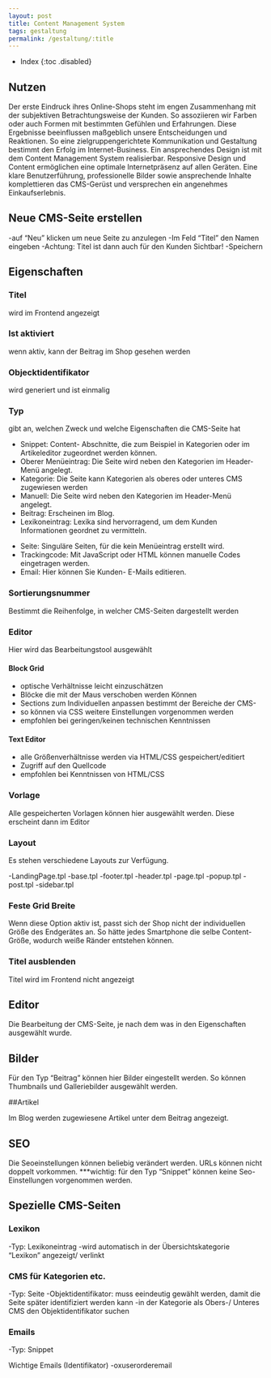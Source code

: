 ```yaml
---
layout: post
title: Content Management System
tags: gestaltung
permalink: /gestaltung/:title
---
```



+ Index
{:toc .disabled}


## Nutzen


Der erste Eindruck ihres Online-Shops steht im engen Zusammenhang mit der subjektiven Betrachtungsweise der Kunden. So assoziieren wir Farben oder auch Formen mit bestimmten Gefühlen und Erfahrungen. Diese Ergebnisse beeinflussen maßgeblich unsere Entscheidungen und Reaktionen. So eine zielgruppengerichtete Kommunikation und Gestaltung bestimmt den Erfolg im Internet-Business. Ein ansprechendes Design ist mit dem Content Management System realisierbar. Responsive Design und Content ermöglichen eine optimale Internetpräsenz auf allen Geräten. Eine klare Benutzerführung, professionelle Bilder sowie ansprechende Inhalte komplettieren das CMS-Gerüst und versprechen ein angenehmes Einkaufserlebnis.
## Neue CMS-Seite erstellen


-auf “Neu” klicken um neue Seite zu anzulegen
-Im Feld “Titel” den Namen eingeben
-Achtung: Titel ist dann auch für den Kunden Sichtbar!
-Speichern




## Eigenschaften 


### Titel


wird im Frontend angezeigt


### Ist aktiviert


wenn aktiv, kann der Beitrag im Shop gesehen werden


### Objecktidentifikator


wird generiert und ist einmalig


### Typ


gibt an, welchen Zweck und welche Eigenschaften die CMS-Seite hat


- Snippet: Content- Abschnitte, die zum Beispiel in Kategorien oder im Artikeleditor zugeordnet werden können.
- Oberer Menüeintrag: Die Seite wird neben den Kategorien im Header-Menü angelegt.
- Kategorie: Die Seite kann Kategorien als oberes oder unteres CMS zugewiesen werden 
- Manuell: Die Seite wird neben den Kategorien im Header-Menü angelegt.
- Beitrag: Erscheinen im Blog.
- Lexikoneintrag: Lexika sind hervorragend, um dem Kunden Informationen geordnet zu vermitteln. 
* Seite: Singuläre Seiten, für die kein Menüeintrag erstellt wird.
* Trackingcode: Mit JavaScript oder HTML können manuelle Codes eingetragen werden.
* Email: Hier können Sie Kunden- E-Mails editieren.


### Sortierungsnummer


Bestimmt die Reihenfolge, in welcher CMS-Seiten dargestellt werden


### Editor


Hier wird das Bearbeitungstool ausgewählt


#### Block Grid


* optische Verhältnisse leicht einzuschätzen
* Blöcke die mit der Maus verschoben werden Können
* Sections zum Individuellen anpassen bestimmt der Bereiche der CMS-
* so können via CSS weitere Einstellungen vorgenommen werden
* empfohlen bei geringen/keinen technischen Kenntnissen


#### Text Editor


* alle Größenverhältnisse werden via HTML/CSS gespeichert/editiert
* Zugriff auf den Quellcode
* empfohlen bei Kenntnissen von HTML/CSS


### Vorlage


Alle gespeicherten Vorlagen können hier ausgewählt werden. Diese erscheint dann im Editor


### Layout


Es stehen verschiedene Layouts zur Verfügung.
        
-LandingPage.tpl
-base.tpl
-footer.tpl
-header.tpl
-page.tpl
-popup.tpl
-post.tpl
-sidebar.tpl


### Feste Grid Breite


Wenn diese Option aktiv ist, passt sich der Shop nicht der individuellen Größe des Endgerätes an. So hätte jedes Smartphone die selbe Content-Größe, wodurch weiße Ränder entstehen können.




### Titel ausblenden 


Titel wird im Frontend nicht angezeigt


## Editor


Die Bearbeitung der CMS-Seite, je nach dem was in den Eigenschaften ausgewählt wurde.


## Bilder


Für den Typ “Beitrag” können hier Bilder eingestellt werden. So können Thumbnails und Galleriebilder ausgewählt werden.


##Artikel


Im Blog werden zugewiesene Artikel unter dem Beitrag angezeigt.


## SEO


Die Seoeinstellungen können beliebig verändert werden. URLs können nicht doppelt vorkommen. 
***wichtig: für den Typ “Snippet” können keine Seo-Einstellungen vorgenommen werden.


## Spezielle CMS-Seiten


### Lexikon
-Typ: Lexikoneintrag
-wird automatisch in der Übersichtskategorie “Lexikon” angezeigt/ verlinkt        


### CMS für Kategorien etc.


-Typ: Seite
-Objektidentifikator: muss eeindeutig gewählt werden, damit die Seite später identifiziert werden kann
-in der Kategorie als Obers-/ Unteres CMS  den Objektidentifikator suchen


### Emails


-Typ: Snippet
        
Wichtige Emails (Identifikator)
-oxuserorderemail
